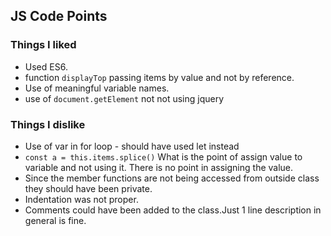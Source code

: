 ## JS Code Points

### Things I liked
- Used ES6.
- function ```displayTop``` passing items by value and not by reference.
- Use of meaningful variable names.
- use of ```document.getElement``` not not using jquery


### Things I dislike
- Use of var in for loop - should have used let instead
-  ```const a = this.items.splice()``` What is the point of assign value to variable and not using it. There is no point in assigning the value.
- Since the member functions are not being accessed from outside class they should have been private.
- Indentation was not proper.
- Comments could have been added to the class.Just 1 line description in general is fine.
